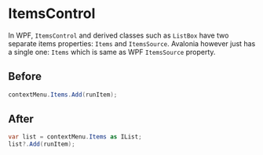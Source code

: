 # ItemsControl

In WPF, `ItemsControl` and derived classes such as `ListBox` have two separate items properties: `Items` and `ItemsSource`. Avalonia however just has a single one: `Items` which is same as WPF `ItemsSource` property.

## Before
```csharp
contextMenu.Items.Add(runItem);
```

## After
```csharp
var list = contextMenu.Items as IList;
list?.Add(runItem);
```